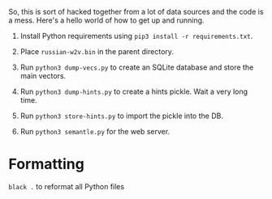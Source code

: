 So, this is sort of hacked together from a lot of data sources and the
code is a mess.  Here's a hello world of how to get up and running.

1. Install Python requirements using `pip3 install -r requirements.txt`.

2. Place `russian-w2v.bin` in the parent directory.

3. Run `python3 dump-vecs.py` to create an SQLite database and store the main vectors.

4. Run `python3 dump-hints.py` to create a hints pickle. Wait a very long time.

5. Run `python3 store-hints.py` to import the pickle into the DB.

6. Run `python3 semantle.py` for the web server.

Formatting
==========

`black .` to reformat all Python files
